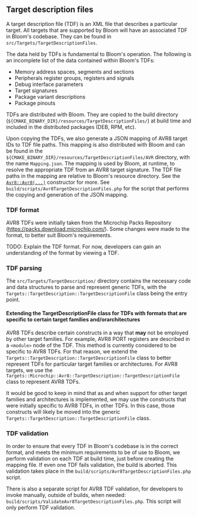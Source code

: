 ## Target description files

A target description file (TDF) is an XML file that describes a particular target. All targets that are supported by
Bloom will have an associated TDF in Bloom's codebase. They can be found in `src/Targets/TargetDescriptionFiles`.

The data held by TDFs is fundamental to Bloom's operation. The following is an incomplete list of the data contained 
within Bloom's TDFs:

- Memory address spaces, segments and sections
- Peripherals register groups, registers and signals
- Debug interface parameters
- Target signatures
- Package variant descriptions
- Package pinouts

TDFs are distributed with Bloom. They are copied to the build directory
(`${CMAKE_BINARY_DIR}/resources/TargetDescriptionFiles/`) at build time and included in the distributed packages (DEB,
RPM, etc).

Upon copying the TDFs, we also generate a JSON mapping of AVR8 target IDs to TDF file paths. This
mapping is also distributed with Bloom and can be found in the `${CMAKE_BINARY_DIR}/resources/TargetDescriptionFiles/AVR`
directory, with the name `Mapping.json`. The mapping is used by Bloom, at runtime, to resolve the appropriate TDF from
an AVR8 target signature. The TDF file paths in the mapping are relative to Bloom's resource directory.
See the [`Avr8::Avr8(...)`](../../Targets/Microchip/AVR8/Avr8.cpp) constructor for more.
See `build/scripts/Avr8TargetDescriptionFiles.php` for the script that performs the copying and generation of the JSON
mapping.

### TDF format

AVR8 TDFs were initially taken from the Microchip Packs Repository (https://packs.download.microchip.com/). Some
changes were made to the format, to better suit Bloom's requirements.

TODO: Explain the TDF format. For now, developers can gain an understanding of the format by viewing a TDF.

### TDF parsing

The `src/Targets/TargetDescription/` directory contains the necessary code and data structures to parse
and represent generic TDFs, with the `Targets::TargetDescription::TargetDescriptionFile` class being the entry
point.

#### Extending the TargetDescriptionFile class for TDFs with formats that are specific to certain target families and/orarchitectures

AVR8 TDFs describe certain constructs in a way that **may** not be employed by other target families. For example,
AVR8 PORT registers are described in a `<module>` node of the TDF. This method is currently considered to be specific
to AVR8 TDFs. For that reason, we extend the `Targets::TargetDescription::TargetDescriptionFile` class to better
represent TDFs for particular target families or architectures. For AVR8 targets, we use the
`Targets::Microchip::Avr8::TargetDescription::TargetDescriptionFile` class to represent AVR8 TDFs.

It would be good to keep in mind that as and when support for other target families and architectures is implemented,
we may use the constructs that were initially specific to AVR8 TDFs, in other TDFs. In this case, those constructs will
likely be moved into the generic `Targets::TargetDescription::TargetDescriptionFile` class.

### TDF validation

In order to ensure that every TDF in Bloom's codebase is in the correct format, and meets the minimum requirements to be
of use to Bloom, we perform validation on each TDF at build time, just before creating the mapping file. If even one
TDF fails validation, the build is aborted. This validation takes place in the
`build/scripts/Avr8TargetDescriptionFiles.php` script.

There is also a separate script for AVR8 TDF validation, for developers to invoke manually, outside of builds,
when needed: `build/scripts/ValidateAvr8TargetDescriptionFiles.php`. This script will only perform TDF validation.
